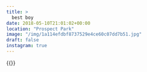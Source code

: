 ```yaml
---
title: >
  best boy
date: 2018-05-10T21:01:02+00:00
location: "Prospect Park"
image: "/img/1a114efdbf8737529e4ce60c07dd7b51.jpg"
draft: false
instagram: true
---
```


{{<photo src="/img/1a114efdbf8737529e4ce60c07dd7b51.jpg">}}
